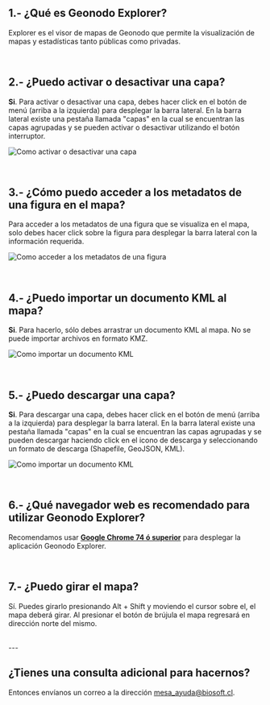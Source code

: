 ## 1.- ¿Qué es Geonodo Explorer?

Explorer es el visor de mapas de Geonodo que permite la visualización de mapas y estadísticas tanto públicas como privadas.

<br>

## 2.- ¿Puedo activar o desactivar una capa?

**Si**. Para activar o desactivar una capa, debes hacer click en el botón de menú (arriba a la izquierda) para desplegar la barra lateral. En la barra lateral existe una pestaña llamada "capas" en la cual se encuentran las capas agrupadas y se pueden activar o desactivar utilizando el botón interruptor.

![Como activar o desactivar una capa](/assets/faq/faq-2.gif "Como activar o desactivar una capa")

<br>

## 3.- ¿Cómo puedo acceder a los metadatos de una figura en el mapa?

Para acceder a los metadatos de una figura que se visualiza en el mapa, solo debes hacer click sobre la figura para desplegar la barra lateral con la información requerida.

![Como acceder a los metadatos de una figura](/assets/faq/faq-3.gif "Como acceder a los metadatos de una figura")

<br>

## 4.- ¿Puedo importar un documento KML al mapa?

**Si**. Para hacerlo, sólo debes arrastrar un documento KML al mapa. No se puede importar archivos en formato KMZ.

![Como importar un documento KML](/assets/faq/faq-4.gif "Como importar un documento KML")

<br>

## 5.- ¿Puedo descargar una capa?

**Si**. Para descargar una capa, debes hacer click en el botón de menú (arriba a la izquierda) para desplegar la barra lateral. En la barra lateral existe una pestaña llamada "capas" en la cual se encuentran las capas agrupadas y se pueden descargar haciendo click en el icono de descarga y seleccionando un formato de descarga (Shapefile, GeoJSON, KML).

![Como importar un documento KML](/assets/faq/faq-5.gif "Como importar un documento KML")

<br>

## 6.- ¿Qué navegador web es recomendado para utilizar Geonodo Explorer?

Recomendamos usar **[Google Chrome 74 ó superior](https://www.google.com/chrome/ "Página de descarga de Google Chrome")** para desplegar la aplicación Geonodo Explorer.

<br>

## 7.- ¿Puedo girar el mapa?

Sí. Puedes girarlo presionando Alt + Shift y moviendo el cursor sobre el, el mapa deberá girar. Al presionar el botón de brújula el mapa regresará en dirección norte del mismo.

<br>
---

<br>

## **¿Tienes una consulta adicional para hacernos?**

Entonces envíanos un correo a la dirección [mesa_ayuda@biosoft.cl](mailto:mesa_ayuda@biosoft.cl "Envíanos un correo").